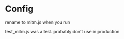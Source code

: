 # Config

rename to mitm.js when you run

test_mitm.js was a test. probably don't use in production

